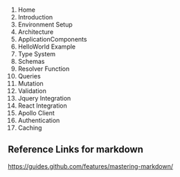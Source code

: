 ###
1. Home
2. Introduction
3. Environment Setup
4. Architecture 
5. ApplicationComponents
6. HelloWorld Example
7. Type System 
8. Schemas
9. Resolver Function
10. Queries  
11. Mutation 
12. Validation 
13. Jquery Integration
14. React Integration
15. Apollo Client
16. Authentication
17. Caching

Reference Links for markdown
--------------------------------
https://guides.github.com/features/mastering-markdown/

